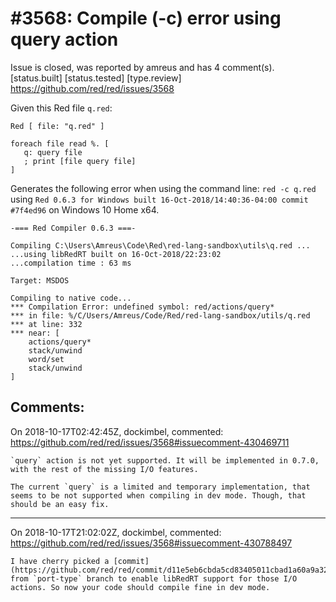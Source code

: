 
#3568: Compile (-c) error using query action
================================================================================
Issue is closed, was reported by amreus and has 4 comment(s).
[status.built] [status.tested] [type.review]
<https://github.com/red/red/issues/3568>

Given this Red file `q.red`:

```red
Red [ file: "q.red" ]

foreach file read %. [
   q: query file
   ; print [file query file]
]
```

Generates the following error when using the command line: `red -c q.red` using `Red 0.6.3 for Windows built 16-Oct-2018/14:40:36-04:00 commit #7f4ed96` on Windows 10 Home x64.

```
-=== Red Compiler 0.6.3 ===- 

Compiling C:\Users\Amreus\Code\Red\red-lang-sandbox\utils\q.red ...
...using libRedRT built on 16-Oct-2018/22:23:02
...compilation time : 63 ms

Target: MSDOS 

Compiling to native code...
*** Compilation Error: undefined symbol: red/actions/query* 
*** in file: %/C/Users/Amreus/Code/Red/red-lang-sandbox/utils/q.red 
*** at line: 332 
*** near: [
    actions/query* 
    stack/unwind 
    word/set 
    stack/unwind
]
```



Comments:
--------------------------------------------------------------------------------

On 2018-10-17T02:42:45Z, dockimbel, commented:
<https://github.com/red/red/issues/3568#issuecomment-430469711>

    `query` action is not yet supported. It will be implemented in 0.7.0, with the rest of the missing I/O features.
    
    The current `query` is a limited and temporary implementation, that seems to be not supported when compiling in dev mode. Though, that should be an easy fix.

--------------------------------------------------------------------------------

On 2018-10-17T21:02:02Z, dockimbel, commented:
<https://github.com/red/red/issues/3568#issuecomment-430788497>

    I have cherry picked a [commit](https://github.com/red/red/commit/d11e5eb6cbda5cd83405011cbad1a60a9a326113) from `port-type` branch to enable libRedRT support for those I/O actions. So now your code should compile fine in dev mode.

